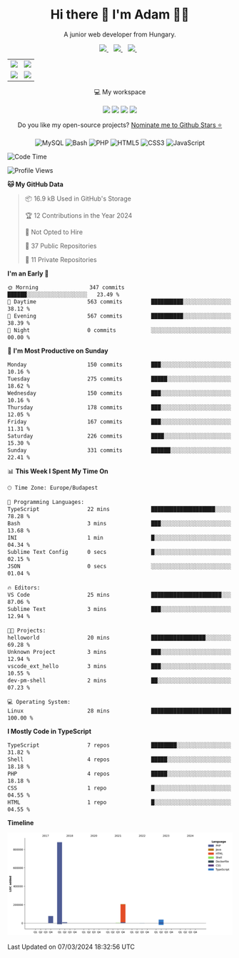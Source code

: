 <h1 align='center'>
  Hi there 👋 I'm Adam 👨‍💻
</h1>

<p align='center'>
  A junior web developer from Hungary.
</p>

<p align='center'>
  
  <a href="https://www.linkedin.com/in/adampweb/">
    <img src="https://img.shields.io/badge/linkedin-%230077B5.svg?&style=for-the-badge&logo=linkedin&logoColor=white" />
  </a>&nbsp;&nbsp;
  <a href="https://stackoverflow.com/users/6087422/adampweb">
    <img src="https://img.shields.io/badge/Stack_Overflow-FE7A16?style=for-the-badge&logo=stack-overflow&logoColor=white" />        
  </a>&nbsp;&nbsp;
  <a href="https://www.freecodecamp.org/adampweb">
    <img src="https://img.shields.io/badge/free%20code%20camp-27273D?style=for-the-badge&logo=freecodecamp&logoColor=white" />        
  </a>&nbsp;&nbsp;                                                                                                                         
  
</p>
                                                                                                                         
<p align='center'>

<table>
  <tr>
    <td valign="top" colspan="2" rowspan="2">
      <img src="https://cr-ss-service.azurewebsites.net/api/ScreenShot?widget=summary&username=adampweb&badges=3&layout=vertical&show-avatar=true&--avatar-size=80px&style=--header-bg-color:%23000;--border-radius:10px" width="460" />
    </td>
    <td valign="center" align="center" colspan="2" rowspan="2">
      <img src="https://github-readme-stats.vercel.app/api/top-langs/?username=adampweb&theme=dark"/>
    </td>
  </tr>
  <tr></tr>
  <tr>
    <td valign="top" colspan="2">
      <img src="https://github-readme-stats.vercel.app/api?username=adampweb&theme=dark"/>
    </td>
    <td valign="top" colspan="2">
      <img src="https://streak-stats.demolab.com?user=adampweb&theme=dark"/>
    </td>
  </tr>
</table>

</p>

<p align='center'>
  💻 My workspace<br/><br/>
  <img src="https://img.shields.io/badge/Ubuntu-E95420?style=for-the-badge&logo=ubuntu&logoColor=white" />
  <img src="https://img.shields.io/badge/Intel-Celeron_8th-0071C5?style=for-the-badge&logo=intel&logoColor=white" />
  <img src="https://img.shields.io/badge/RAM-16GB-%230071C5.svg?&style=for-the-badge&logoColor=white" />
  <img src="https://img.shields.io/badge/nvidia-gtx%20960-%2376B900.svg?&style=for-the-badge&logo=nvidia&logoColor=white" />
</p>

<p align='center'>
  Do you like my open-source projects? <a href='https://stars.github.com/nominate/'>Nominate me to Github Stars ⭐</a>
  <br/><br/>
  <img src="https://img.shields.io/badge/(My)SQL-4479A1?logo=mysql&logoColor=white" alt="MySQL"/>
  <img src="https://img.shields.io/badge/BASH-4EAA25?logo=gnu-bash&logoColor=white" alt="Bash"/>
  <img src="https://img.shields.io/badge/PHP-777BB4?logo=php&logoColor=white" alt="PHP"/>
  <img src="https://img.shields.io/badge/HTML5-E34F26?logo=html5&logoColor=white" alt="HTML5" />
  <img src="https://img.shields.io/badge/CSS3-1572B6?logo=css3&logoColor=white" alt="CSS3" />
  <img src="https://img.shields.io/badge/JavaScript-323330?logo=javascript&logoColor=F7DF1E" alt="JavaScript" />
</p> 

<!--START_SECTION:waka-->
![Code Time](http://img.shields.io/badge/Code%20Time-330%20hrs%2042%20mins-blue)

![Profile Views](http://img.shields.io/badge/Profile%20Views-16-blue)

**🐱 My GitHub Data** 

> 📦 16.9 kB Used in GitHub's Storage 
 > 
> 🏆 12 Contributions in the Year 2024
 > 
> 🚫 Not Opted to Hire
 > 
> 📜 37 Public Repositories 
 > 
> 🔑 11 Private Repositories 
 > 
**I'm an Early 🐤** 

```text
🌞 Morning                347 commits         ██████░░░░░░░░░░░░░░░░░░░   23.49 % 
🌆 Daytime                563 commits         ██████████░░░░░░░░░░░░░░░   38.12 % 
🌃 Evening                567 commits         ██████████░░░░░░░░░░░░░░░   38.39 % 
🌙 Night                  0 commits           ░░░░░░░░░░░░░░░░░░░░░░░░░   00.00 % 
```
📅 **I'm Most Productive on Sunday** 

```text
Monday                   150 commits         ███░░░░░░░░░░░░░░░░░░░░░░   10.16 % 
Tuesday                  275 commits         █████░░░░░░░░░░░░░░░░░░░░   18.62 % 
Wednesday                150 commits         ███░░░░░░░░░░░░░░░░░░░░░░   10.16 % 
Thursday                 178 commits         ███░░░░░░░░░░░░░░░░░░░░░░   12.05 % 
Friday                   167 commits         ███░░░░░░░░░░░░░░░░░░░░░░   11.31 % 
Saturday                 226 commits         ████░░░░░░░░░░░░░░░░░░░░░   15.30 % 
Sunday                   331 commits         ██████░░░░░░░░░░░░░░░░░░░   22.41 % 
```


📊 **This Week I Spent My Time On** 

```text
🕑︎ Time Zone: Europe/Budapest

💬 Programming Languages: 
TypeScript               22 mins             ████████████████████░░░░░   78.28 % 
Bash                     3 mins              ███░░░░░░░░░░░░░░░░░░░░░░   13.68 % 
INI                      1 min               █░░░░░░░░░░░░░░░░░░░░░░░░   04.34 % 
Sublime Text Config      0 secs              █░░░░░░░░░░░░░░░░░░░░░░░░   02.15 % 
JSON                     0 secs              ░░░░░░░░░░░░░░░░░░░░░░░░░   01.04 % 

🔥 Editors: 
VS Code                  25 mins             ██████████████████████░░░   87.06 % 
Sublime Text             3 mins              ███░░░░░░░░░░░░░░░░░░░░░░   12.94 % 

🐱‍💻 Projects: 
helloworld               20 mins             █████████████████░░░░░░░░   69.28 % 
Unknown Project          3 mins              ███░░░░░░░░░░░░░░░░░░░░░░   12.94 % 
vscode_ext_hello         3 mins              ███░░░░░░░░░░░░░░░░░░░░░░   10.55 % 
dev-pm-shell             2 mins              ██░░░░░░░░░░░░░░░░░░░░░░░   07.23 % 

💻 Operating System: 
Linux                    28 mins             █████████████████████████   100.00 % 
```

**I Mostly Code in TypeScript** 

```text
TypeScript               7 repos             ████████░░░░░░░░░░░░░░░░░   31.82 % 
Shell                    4 repos             █████░░░░░░░░░░░░░░░░░░░░   18.18 % 
PHP                      4 repos             █████░░░░░░░░░░░░░░░░░░░░   18.18 % 
CSS                      1 repo              █░░░░░░░░░░░░░░░░░░░░░░░░   04.55 % 
HTML                     1 repo              █░░░░░░░░░░░░░░░░░░░░░░░░   04.55 % 
```



**Timeline**

![Lines of Code chart](https://raw.githubusercontent.com/adampweb/adampweb/main/assets/bar_graph.png)


 Last Updated on 07/03/2024 18:32:56 UTC
<!--END_SECTION:waka-->
